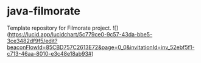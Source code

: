 # java-filmorate
Template repository for Filmorate project.
![] (https://lucid.app/lucidchart/5c779ce0-9c57-43da-bbe5-3ce3482df9f5/edit?beaconFlowId=85CBD757C2613E72&page=0_0&invitationId=inv_52ebf5f1-c713-46aa-8010-e3c48e18ab93#)
